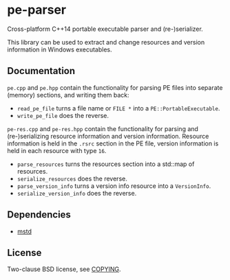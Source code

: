 # pe-parser

Cross-platform C++14 portable executable parser and (re-)serializer.

This library can be used to extract and change resources and version
information in Windows executables.

## Documentation

`pe.cpp` and `pe.hpp` contain the functionality for parsing PE files into
separate (memory) sections, and writing them back:

 - `read_pe_file` turns a file name or `FILE *` into a `PE::PortableExecutable`.
 - `write_pe_file` does the reverse.

`pe-res.cpp` and `pe-res.hpp` contain the functionality for parsing and
(re-)serializing resource information and version information. Resource
information is held in the `.rsrc` section in the PE file, version information
is held in each resource with type `16`.

 - `parse_resources` turns the resources section into a std::map of resources.
 - `serialize_resources` does the reverse.
 - `parse_version_info` turns a version info resource into a `VersionInfo`.
 - `serialize_version_info` does the reverse.

## Dependencies

- [mstd](https://github.com/m-ou-se/mstd)

## License

Two-clause BSD license, see [COPYING](COPYING).
